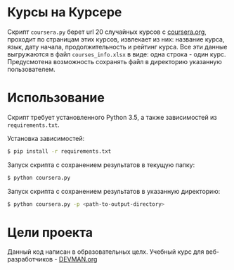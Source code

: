 # Курсы на Курсере

Скрипт `coursera.py` берет url 20 случайных курсов с [coursera.org](https://www.coursera.org/sitemap~www~courses.xml), проходит по страницам этих курсов, извлекает из них: название курса, язык, дату начала, продолжительность и рейтинг курса. Все эти данные выгружаются в файл `courses_info.xlsx` в виде: одна строка - один курс. Предусмотена возможность сохранять файл в директорию указанную пользователем. 

# Использование

Скрипт требует установленного Python 3.5, а также зависимостей из `requirements.txt`.

Установка зависимостей:
```sh
$ pip install -r requirements.txt
```
Запуск скрипта с сохранением результатов в текущую папку:
```sh
$ python coursera.py
```
Запуск скрипта с сохранением результатов в указанную директорию:
```sh
$ python coursera.py -p <path-to-output-directory>
```

# Цели проекта

Данный код написан в образовательных целх. Учебный курс для веб-разработчиков - [DEVMAN.org](https://devman.org)
